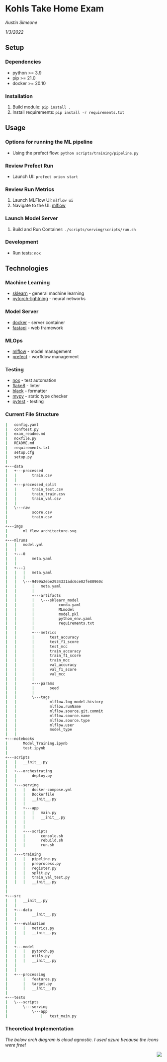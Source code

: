# Kohls Take Home Exam

*Austin Simeone*

*1/3/2022*

## Setup

### Dependencies

- python >= 3.9
- pip >= 21.0
- docker >= 20.10

### Installation

1. Build module: `pip install .`
1. Install requirements: `pip install -r requirements.txt`

## Usage

### Options for running the ML pipeline

- Using the prefect flow: `python scripts/training/pipeline.py`

### Review Prefect Run 
- Launch UI: `prefect orion start`

### Review Run Metrics

1. Launch MLFlow UI: `mlflow ui`
2. Navigate to the UI: [mlflow](http://127.0.0.1:5000)

### Launch Model Server

1. Build and Run Container: `./scripts/serving/scripts/run.sh`

### Development

- Run tests: `nox`

## Technologies

### Machine Learning

- [sklearn](https://scikit-learn.org/0.21/documentation.html) - general machine learning
- [pytorch-lightning](https://pytorch-lightning.readthedocs.io/en/latest/) - neural networks

### Model Server

- [docker](https://docs.docker.com/) - server container
- [fastapi](https://fastapi.tiangolo.com/) - web framework

### MLOps

- [mlflow](https://www.mlflow.org/docs/latest/index.html) - model management
- [prefect](https://docs.prefect.io/) - worfklow management

### Testing

- [nox](https://nox.thea.codes/en/stable/) - test automation
- [flake8](https://flake8.pycqa.org/en/latest/) - linter
- [black](https://black.readthedocs.io/en/stable/) - formatter
- [mypy](https://mypy.readthedocs.io/en/stable/getting_started.html) - static type checker
- [pytest](https://docs.pytest.org/en/stable/contents.html) - testing

### Current File Structure
```bash
|   config.yaml
|   conftest.py
|   exam_readme.md
|   noxfile.py
|   README.md
|   requirements.txt
|   setup.cfg
|   setup.py
|
+---data
|   +---processed
|   |       train.csv
|   |       
|   +---processed_split
|   |       train_test.csv
|   |       train_train.csv
|   |       train_val.csv
|   |       
|   \---raw
|           score.csv
|           train.csv
|           
+---imgs
|       ml flow architecture.svg
|
+---mlruns
|   |   model.yml
|   |
|   +---0
|   |       meta.yaml
|   |       
|   +---1
|   |   |   meta.yaml
|   |   |   
|   |   \---9499a2ebe2934331adc6ce02fe80960c
|   |       |   meta.yaml
|   |       |   
|   |       +---artifacts
|   |       |   \---sklearn_model
|   |       |           conda.yaml
|   |       |           MLmodel
|   |       |           model.pkl
|   |       |           python_env.yaml
|   |       |           requirements.txt
|   |       |           
|   |       +---metrics
|   |       |       test_accuracy
|   |       |       test_f1_score
|   |       |       test_mcc
|   |       |       train_accuracy
|   |       |       train_f1_score
|   |       |       train_mcc
|   |       |       val_accuracy
|   |       |       val_f1_score
|   |       |       val_mcc
|   |       |       
|   |       +---params
|   |       |       seed
|   |       |       
|   |       \---tags
|   |               mlflow.log-model.history
|   |               mlflow.runName
|   |               mlflow.source.git.commit
|   |               mlflow.source.name
|   |               mlflow.source.type
|   |               mlflow.user
|   |               model_type
|   |
+---notebooks
|       Model_Training.ipynb
|       test.ipynb
|       
+---scripts
|   |   __init__.py
|   |   
|   +---orchestrating
|   |       deploy.py
|   |       
|   +---serving
|   |   |   docker-compose.yml
|   |   |   Dockerfile
|   |   |   __init__.py
|   |   |   
|   |   +---app
|   |   |   |   main.py
|   |   |   |   __init__.py
|   |   | 
|   |   |           
|   |   +---scripts
|   |   |       console.sh
|   |   |       rebuild.sh
|   |   |       run.sh
|   |   
|   +---training
|   |   |   pipeline.py
|   |   |   preprocess.py
|   |   |   register.py
|   |   |   split.py
|   |   |   train_val_test.py
|   |   |   __init__.py
|
|           
+---src
|   |   __init__.py
|   |   
|   +---data
|   |       __init__.py
|   |       
|   +---evaluation
|   |   |   metrics.py
|   |   |   __init__.py
|   |   
|   |           
|   +---model
|   |   |   pytorch.py
|   |   |   utils.py
|   |   |   __init__.py
|   |   
|   |           
|   +---processing
|       |   features.py
|       |   target.py
|       |   __init__.py
|           
+---tests
|   \---scripts
|       \---serving
|           \---app
|               |   test_main.py
```

### Theoretical Implementation
*The below arch diagram is cloud agnostic. I used azure because the icons were free!*

<img style="float: right;" src="imgs/ml flow architecture.svg">
